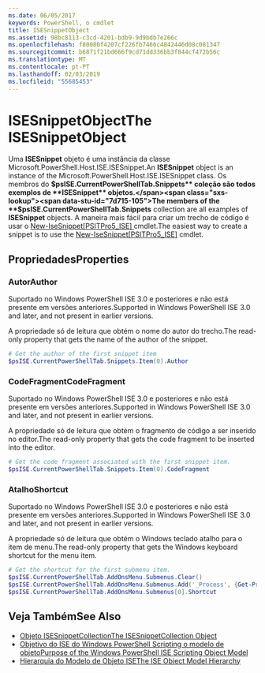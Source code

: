 ```yaml
---
ms.date: 06/05/2017
keywords: PowerShell, o cmdlet
title: ISESnippetObject
ms.assetid: 98bc8113-c3cd-4201-bdb9-9d9bdb7e266c
ms.openlocfilehash: f80080f4207cf226fb7466c4842446d08c081347
ms.sourcegitcommit: b6871f21bd666f9cd71dd336bb3f844cf472b56c
ms.translationtype: MT
ms.contentlocale: pt-PT
ms.lasthandoff: 02/03/2019
ms.locfileid: "55685453"
---
```

# <a name="the-isesnippetobject"></a><span data-ttu-id="7d715-103">ISESnippetObject</span><span class="sxs-lookup"><span data-stu-id="7d715-103">The ISESnippetObject</span></span>

<span data-ttu-id="7d715-104">Uma **ISESnippet** objeto é uma instância da classe Microsoft.PowerShell.Host.ISE.ISESnippet.</span><span class="sxs-lookup"><span data-stu-id="7d715-104">An **ISESnippet** object is an instance of the Microsoft.PowerShell.Host.ISE.ISESnippet class.</span></span> <span data-ttu-id="7d715-105">Os membros do **$psISE.CurrentPowerShellTab.Snippets** coleção são todos exemplos de **ISESnippet** objetos.</span><span class="sxs-lookup"><span data-stu-id="7d715-105">The members of the **$psISE.CurrentPowerShellTab.Snippets** collection are all examples of **ISESnippet** objects.</span></span> <span data-ttu-id="7d715-106">A maneira mais fácil para criar um trecho de código é usar o [New-IseSnippet&#91;PSITPro5_ISE&#93; ](https://technet.microsoft.com/library/0a6339a3-2683-4a8e-8929-90ad9a95c3e0) cmdlet.</span><span class="sxs-lookup"><span data-stu-id="7d715-106">The easiest way to create a snippet is to use the [New-IseSnippet&#91;PSITPro5_ISE&#93;](https://technet.microsoft.com/library/0a6339a3-2683-4a8e-8929-90ad9a95c3e0) cmdlet.</span></span>

## <a name="properties"></a><span data-ttu-id="7d715-107">Propriedades</span><span class="sxs-lookup"><span data-stu-id="7d715-107">Properties</span></span>

### <a name="author"></a><span data-ttu-id="7d715-108">Autor</span><span class="sxs-lookup"><span data-stu-id="7d715-108">Author</span></span>

<span data-ttu-id="7d715-109">Suportado no Windows PowerShell ISE 3.0 e posteriores e não está presente em versões anteriores.</span><span class="sxs-lookup"><span data-stu-id="7d715-109">Supported in Windows PowerShell ISE 3.0 and later, and not present in earlier versions.</span></span>

<span data-ttu-id="7d715-110">A propriedade só de leitura que obtém o nome do autor do trecho.</span><span class="sxs-lookup"><span data-stu-id="7d715-110">The read-only property that gets the name of the author of the snippet.</span></span>

```powershell
# Get the author of the first snippet item
$psISE.CurrentPowerShellTab.Snippets.Item(0).Author
```

### <a name="codefragment"></a><span data-ttu-id="7d715-111">CodeFragment</span><span class="sxs-lookup"><span data-stu-id="7d715-111">CodeFragment</span></span>

<span data-ttu-id="7d715-112">Suportado no Windows PowerShell ISE 3.0 e posteriores e não está presente em versões anteriores.</span><span class="sxs-lookup"><span data-stu-id="7d715-112">Supported in Windows PowerShell ISE 3.0 and later, and not present in earlier versions.</span></span>

<span data-ttu-id="7d715-113">A propriedade só de leitura que obtém o fragmento de código a ser inserido no editor.</span><span class="sxs-lookup"><span data-stu-id="7d715-113">The read-only property that gets the code fragment to be inserted into the editor.</span></span>

```powershell
# Get the code fragment associated with the first snippet item.
$psISE.CurrentPowerShellTab.Snippets.Item(0).CodeFragment
```

### <a name="shortcut"></a><span data-ttu-id="7d715-114">Atalho</span><span class="sxs-lookup"><span data-stu-id="7d715-114">Shortcut</span></span>

<span data-ttu-id="7d715-115">Suportado no Windows PowerShell ISE 3.0 e posteriores e não está presente em versões anteriores.</span><span class="sxs-lookup"><span data-stu-id="7d715-115">Supported in Windows PowerShell ISE 3.0 and later, and not present in earlier versions.</span></span>

<span data-ttu-id="7d715-116">A propriedade só de leitura que obtém o Windows teclado atalho para o item de menu.</span><span class="sxs-lookup"><span data-stu-id="7d715-116">The read-only property that gets the Windows keyboard shortcut for the menu item.</span></span>

```powershell
# Get the shortcut for the first submenu item.
$psISE.CurrentPowerShellTab.AddOnsMenu.Submenus.Clear()
$psISE.CurrentPowerShellTab.AddOnsMenu.Submenus.Add('_Process', {Get-Process}, 'Alt+P')
$psISE.CurrentPowerShellTab.AddOnsMenu.Submenus[0].Shortcut
```

## <a name="see-also"></a><span data-ttu-id="7d715-117">Veja Também</span><span class="sxs-lookup"><span data-stu-id="7d715-117">See Also</span></span>

- [<span data-ttu-id="7d715-118">Objeto ISESnippetCollection</span><span class="sxs-lookup"><span data-stu-id="7d715-118">The ISESnippetCollection Object</span></span>](The-ISESnippetCollection-Object.md)
- [<span data-ttu-id="7d715-119">Objetivo do ISE do Windows PowerShell Scripting o modelo de objeto</span><span class="sxs-lookup"><span data-stu-id="7d715-119">Purpose of the Windows PowerShell ISE Scripting Object Model</span></span>](purpose-of-the-windows-powershell-ise-scripting-object-model.md)
- [<span data-ttu-id="7d715-120">Hierarquia do Modelo de Objeto ISE</span><span class="sxs-lookup"><span data-stu-id="7d715-120">The ISE Object Model Hierarchy</span></span>](The-ISE-Object-Model-Hierarchy.md)